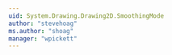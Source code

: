 ```yaml
---
uid: System.Drawing.Drawing2D.SmoothingMode
author: "stevehoag"
ms.author: "shoag"
manager: "wpickett"
---
```

